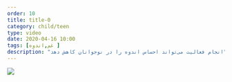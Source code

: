 ```yaml
---
order: 10
title: title-0
category: child/teen
type: video
date: 2020-04-16 10:00
tags: [غم,اندوه ]
description: "انجام فعالیت می‌تواند احساس اندوه را در نوجوانان کاهش دهد"
---
```


[![](../../static/images/coping-sadness-cover.webp)](../../static/videos/coping-sadness.mp4)